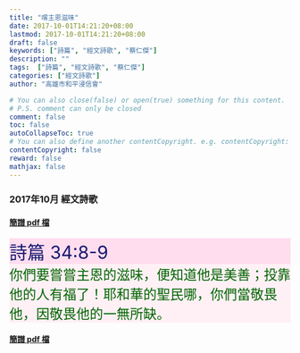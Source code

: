 ```yaml
---
title: "嚐主恩滋味"
date: 2017-10-01T14:21:20+08:00
lastmod: 2017-10-01T14:21:20+08:00
draft: false
keywords: ["詩篇", "經文詩歌", "蔡仁傑"]
description: ""
tags:  ["詩篇", "經文詩歌", "蔡仁傑"]
categories: ["經文詩歌"]
author: "高雄市和平浸信會"

# You can also close(false) or open(true) something for this content.
# P.S. comment can only be closed
comment: false
toc: false
autoCollapseToc: true
# You can also define another contentCopyright. e.g. contentCopyright: "This is another copyright."
contentCopyright: false
reward: false
mathjax: false
---
```


### 2017年10月 經文詩歌

#### [簡譜 pdf 檔](/pdf-h/h201710.pdf "嚐主恩滋味")

<div style="background-color:#FFDDEE"><font size="6", color="#191970">
詩篇 34:8-9
</font>
</div>

<div style="background-color:#FFF0F5"><font size="5", color="#006400">
你們要嘗嘗主恩的滋味，便知道他是美善；投靠他的人有福了！耶和華的聖民哪，你們當敬畏他，因敬畏他的一無所缺。
</font>
</div>

#### [簡譜 pdf 檔](/pdf-h/h201710.pdf "嚐主恩滋味")